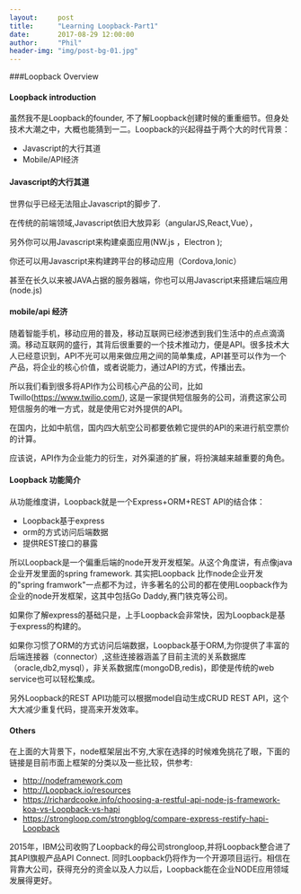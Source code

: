 ```yaml
---
layout:     post
title:      "Learning Loopback-Part1"
date:       2017-08-29 12:00:00
author:     "Phil"
header-img: "img/post-bg-01.jpg"
---
```


###Loopback Overview

#### Loopback introduction

虽然我不是Loopback的founder, 不了解Loopback创建时候的重重细节。但身处技术大潮之中，大概也能猜到一二。Loopback的兴起得益于两个大的时代背景：

* Javascript的大行其道
* Mobile/API经济

#### Javascript的大行其道

世界似乎已经无法阻止Javascript的脚步了.

在传统的前端领域,Javascript依旧大放异彩（angularJS,React,Vue），

另外你可以用Javascript来构建桌面应用(NW.js ，Electron );

你还可以用Javascript来构建跨平台的移动应用（Cordova,Ionic）

甚至在长久以来被JAVA占据的服务器端，你也可以用Javascript来搭建后端应用(node.js)

#### mobile/api 经济
随着智能手机，移动应用的普及，移动互联网已经渗透到我们生活中的点点滴滴滴。移动互联网的盛行，其背后很重要的一个技术推动力，便是API。很多技术大人已经意识到，API不光可以用来做应用之间的简单集成，API甚至可以作为一个产品，将企业的核心价值，或者说能力，通过API的方式，传播出去。

所以我们看到很多将API作为公司核心产品的公司，比如Twillo(https://www.twilio.com/),
这是一家提供短信服务的公司，消费这家公司短信服务的唯一方式，就是使用它对外提供的API。

在国内，比如中航信，国内四大航空公司都要依赖它提供的API的来进行航空票价的计算。

应该说，API作为企业能力的衍生，对外渠道的扩展，将扮演越来越重要的角色。

#### Loopback 功能简介

从功能维度讲，Loopback就是一个Express+ORM+REST API的结合体：

* Loopback基于express
* orm的方式访问后端数据
* 提供REST接口的暴露

所以Loopback是一个偏重后端的node开发开发框架。从这个角度讲，有点像java企业开发里面的spring framework. 其实把Loopback 比作node企业开发的"spring framwork"一点都不为过，许多著名的公司的都在使用Loopback作为企业的node开发框架，这其中包括Go Daddy,赛门铁克等公司。

如果你了解express的基础只是，上手Loopback会非常快，因为Loopback是基于express的构建的。

如果你习惯了ORM的方式访问后端数据，Loopback基于ORM,为你提供了丰富的后端连接器（connector）,这些连接器涵盖了目前主流的关系数据库（oracle,db2,mysql），非关系数据库(mongoDB,redis)，即使是传统的web service也可以轻松集成。

另外Loopback的REST API功能可以根据model自动生成CRUD REST API，这个大大减少重复代码，提高来开发效率。


#### Others
在上面的大背景下，node框架层出不穷,大家在选择的时候难免挑花了眼，下面的链接是目前市面上框架的分类以及一些比较，供参考:

* http://nodeframework.com
* http://Loopback.io/resources
* https://richardcooke.info/choosing-a-restful-api-node-js-framework-koa-vs-Loopback-vs-hapi
* https://strongloop.com/strongblog/compare-express-restify-hapi-Loopback

2015年，IBM公司收购了Loopback的母公司strongloop,并将Loopback整合进了其API旗舰产品API Connect. 同时Loopback仍将作为一个开源项目运行。相信在背靠大公司，获得充分的资金以及人力以后，Loopback能在企业NODE应用领域发展得更好。
